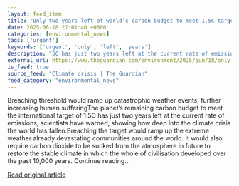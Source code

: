 ```yaml
---
layout: feed_item
title: "Only two years left of world’s carbon budget to meet 1.5C target, scientists warn"
date: 2025-06-18 22:01:40 +0000
categories: [environmental_news]
tags: ['urgent']
keywords: ['urgent', 'only', 'left', 'years']
description: "5C has just two years left at the current rate of emissions, scientists have warned, showing how deep into the climate crisis the world has fallen"
external_url: https://www.theguardian.com/environment/2025/jun/18/only-two-years-left-of-world-carbon-budget-to-meet-15c-target-scientists-warn-climate-crisis
is_feed: true
source_feed: "Climate crisis | The Guardian"
feed_category: "environmental_news"
---
```


Breaching threshold would ramp up catastrophic weather events, further increasing human sufferingThe planet’s remaining carbon budget to meet the international target of 1.5C has just two years left at the current rate of emissions, scientists have warned, showing how deep into the climate crisis the world has fallen.Breaching the target would ramp up the extreme weather already devastating communities around the world. It would also require carbon dioxide to be sucked from the atmosphere in future to restore the stable climate in which the whole of civilisation developed over the past 10,000 years. Continue reading...

[Read original article](https://www.theguardian.com/environment/2025/jun/18/only-two-years-left-of-world-carbon-budget-to-meet-15c-target-scientists-warn-climate-crisis)
